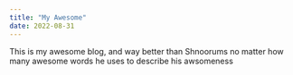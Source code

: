```yaml
---
title: "My Awesome"
date: 2022-08-31
---
```

This is my awesome blog, and way better than Shnoorums no matter how many awesome words he uses to describe his awsomeness
